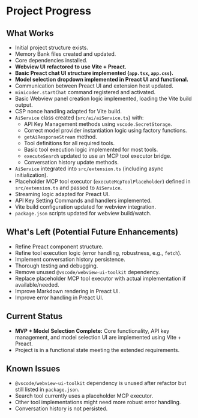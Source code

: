 # Project Progress

## What Works
- Initial project structure exists.
- Memory Bank files created and updated.
- Core dependencies installed.
- **Webview UI refactored to use Vite + Preact.**
- **Basic Preact chat UI structure implemented (`app.tsx`, `app.css`).**
- **Model selection dropdown implemented in Preact UI and functional.**
- Communication between Preact UI and extension host updated.
- `minicoder.startChat` command registered and activated.
- Basic Webview panel creation logic implemented, loading the Vite build output.
- CSP nonce handling adapted for Vite build.
- `AiService` class created (`src/ai/aiService.ts`) with:
    - API Key Management methods using `vscode.SecretStorage`.
    - Correct model provider instantiation logic using factory functions.
    - `getAiResponseStream` method.
    - Tool definitions for all required tools.
    - Basic tool execution logic implemented for most tools.
    - `executeSearch` updated to use an MCP tool executor bridge.
    - Conversation history update methods.
- `AiService` integrated into `src/extension.ts` (including async initialization).
- Placeholder MCP tool executor (`executeMcpToolPlaceholder`) defined in `src/extension.ts` and passed to `AiService`.
- Streaming logic adapted for Preact UI.
- API Key Setting Commands and handlers implemented.
- Vite build configuration updated for webview integration.
- `package.json` scripts updated for webview build/watch.

## What's Left (Potential Future Enhancements)
- Refine Preact component structure.
- Refine tool execution logic (error handling, robustness, e.g., `fetch`).
- Implement conversation history persistence.
- Thorough testing and debugging.
- Remove unused `@vscode/webview-ui-toolkit` dependency.
- Replace placeholder MCP tool executor with actual implementation if available/needed.
- Improve Markdown rendering in Preact UI.
- Improve error handling in Preact UI.

## Current Status
- **MVP + Model Selection Complete:** Core functionality, API key management, and model selection UI are implemented using Vite + Preact.
- Project is in a functional state meeting the extended requirements.

## Known Issues
- `@vscode/webview-ui-toolkit` dependency is unused after refactor but still listed in `package.json`.
- Search tool currently uses a placeholder MCP executor.
- Other tool implementations might need more robust error handling.
- Conversation history is not persisted.